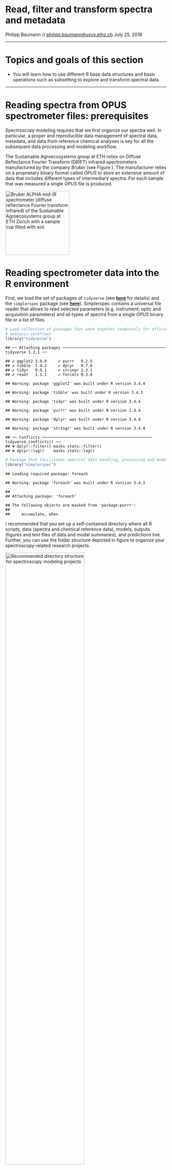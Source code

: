 Read, filter and transform spectra and metadata
================
Philipp Baumann // <philipp.baumann@usys.ethz.ch>
July 25, 2018

------------------------------------------------------------------------

Topics and goals of this section
================================

-   You will learn how to use different R base data structures and basic operations such as subsetting to explore and transform spectral data.

------------------------------------------------------------------------

Reading spectra from OPUS spectrometer files: prerequisites
===========================================================

Spectroscopy modeling requires that we first organize our spectra well. In particular, a proper and reproducible data management of spectral data, metadata, and data from reference chemical analyses is key for all the subsequent data processing and modeling workflow.

The Sustainable Agroecosystems group at ETH relies on Diffuse Reflectance Fourier Transform (DRIFT) infrared spectrometers manufactured by the company *Bruker* (see Figure ). The manufacturer relies on a proprietary binary format called *OPUS* to store an extensive amount of data that includes different types of intermediary spectra. For each sample that was measured a single *OPUS* file is produced.

<img src="figures/alpha_eth.jpg" alt="Bruker ALPHA mid-IR spectrometer (diffuse reflectance Fourier transform infrared) of the Sustainable Agroecosystems group at ETH Zürich with a sample cup filled with soil. " width="200" />

Reading spectrometer data into the R environment
================================================

First, we load the set of packages of `tidyverse` (see [**here**](http://tidyverse.org/) for details) and the `simplerspec` package (see [**here**](https://github.com/philipp-baumann/simplerspec/)). Simplerspec contains a universal file reader that allows to read selected parameters (e.g. instrument, optic and acquisition parameters) and all types of spectra from a single *OPUS* binary file or a list of files.

``` r
# Load collection of packages that work together seamlessly for efficient
# analysis workflows
library("tidyverse")
```

    ## ── Attaching packages ───────────────────────────────────────────── tidyverse 1.2.1 ──

    ## ✔ ggplot2 3.0.0     ✔ purrr   0.2.5
    ## ✔ tibble  1.4.2     ✔ dplyr   0.7.6
    ## ✔ tidyr   0.8.1     ✔ stringr 1.3.1
    ## ✔ readr   1.1.1     ✔ forcats 0.3.0

    ## Warning: package 'ggplot2' was built under R version 3.4.4

    ## Warning: package 'tibble' was built under R version 3.4.3

    ## Warning: package 'tidyr' was built under R version 3.4.4

    ## Warning: package 'purrr' was built under R version 3.4.4

    ## Warning: package 'dplyr' was built under R version 3.4.4

    ## Warning: package 'stringr' was built under R version 3.4.4

    ## ── Conflicts ──────────────────────────────────────────────── tidyverse_conflicts() ──
    ## ✖ dplyr::filter() masks stats::filter()
    ## ✖ dplyr::lag()    masks stats::lag()

``` r
# Package that facilitates spectral data handling, processing and modeling
library("simplerspec")
```

    ## Loading required package: foreach

    ## Warning: package 'foreach' was built under R version 3.4.3

    ## 
    ## Attaching package: 'foreach'

    ## The following objects are masked from 'package:purrr':
    ## 
    ##     accumulate, when

I recommended that you set up a self-contained directory where all R scripts, data (spectra and chemical reference data), models, outputs (figures and text files of data and model summaries), and predictions live. Further, you can use the folder structure depicted in figure to organize your spectroscopy-related research projects.

<img src="figures/project_folder_structure.png" alt="Recommended directory structure for spectroscopy modeling projects " style="width:70.0%" />

When you have spectra that cover separate experiments and/or different locations and times, you might prefer to organize your spectra as sub-folders within `data/spectra`. This hands-on will be based on spectral data that were used to build and evaluate the YAMSYS spectroscopy reference models. Besides these reference spectra measured with a Bruker ALPHA mid-IR spectrometer at the Sustainable Agroecosystems group at ETH Zürich, there are other spectra that have been acquired to test different questions such as spectrometer cross-comparisons. Therefore, other comparison spectra are in separate paths, e.g. `data/spectra/soilspec_eth_bin`.

In Figure you can see file explorer screenshot showing *OPUS* files of three replicate scans for each of the first three reference soil samples. *OPUS* have the extension `.n` where `n` represents an integer of repeated sample measurements starting from 0.

<img src="figures/spectra_files_to_read.png" alt="Screenshot showing replicate scans of first three samples reading example. " width="400" />

We aim to read all the reference spectra contained within this folder. First, we get the full path names of the file names, which we subsequently assign to the object `files`:

``` r
# Extract data from OPUS binary files; list of file paths
files <- list.files("data/spectra", full.names = TRUE)
```

Note that you need to set the `full.names` argument to `TRUE` (default is `FALSE` to get the path of all *OPUS* spectra files contained within the target directory, otherwise R will not be able to find the files when using the universal `simplerspec` *OPUS* reader.

You can compactly display the internal structure of the `files` object:

``` r
str(files)
```

    ##  chr [1:284] "data/spectra/BF_lo_01_soil_cal.0" ...

The object `files` has the data structure *atomic vector*. An *atomic vectors* have six possible basic (*atomic*) vector types. These are *logical*, *integer*, *real*, *complex*, *string* (or *character*) and *raw*. Vector types can be returned by the R base function `typeof(x)`, which returns the type or internal storage mode an object `x`. For the `files` object it is

``` r
# Check type of files object
typeof(files)
```

    ## [1] "character"

We get the length of the vector or the number of elements by

``` r
# How many files are listed to read? length of vector
length(files)
```

    ## [1] 284

Base R has subsetting operations that allow you to extract pieces of data structures you are interested in. One of the three base subsetting operators is `[`.

We subset the character vector `files` as follows:

``` r
# Use character subsetting to return the first element
# Subsetting can be seen as complement to str()
# (1) Subsetting with positive integers (position)
files[1:3]
```

    ## [1] "data/spectra/BF_lo_01_soil_cal.0" "data/spectra/BF_lo_01_soil_cal.1"
    ## [3] "data/spectra/BF_lo_01_soil_cal.2"

``` r
# (2) Subsetting with negative integers (remove values)
head(files[-c(1:3)], n = 5L) # show only first 5 values
```

    ## [1] "data/spectra/BF_lo_02_soil_cal.0" "data/spectra/BF_lo_02_soil_cal.1"
    ## [3] "data/spectra/BF_lo_02_soil_cal.2" "data/spectra/BF_lo_03_soil_cal.0"
    ## [5] "data/spectra/BF_lo_03_soil_cal.1"

``` r
# The first three elements of the character vector are removed
```

Spectral measurement data
-------------------------

Bruker FTIR spectrometers produce binary files in the OPUS format that can contain different types of spectra and many parameters such as instrument type and settings that were used at the time of data acquisition and internal processing (e.g. Fourier transform operations). Basically, the entire set of *Setup Measurement Parameters*, selected spectra, supplementary metadata such as the time of measurement are written into *OPUS* binary files. In contrast to simple text files that contain only plain text with a defined character encoding, binary files can contain any type of data represented as sequences of bytes (a single byte is sequence of 8 bits and 1 bit either represents 0 or 1).

Figure shows graphical representation from the *OPUS* viewer software to get familiarize with types of parameters *OPUS* files may contain.

<img src="figures/opus_instrument_parameters_crop.png" alt="Instrument parameters during sample measurement shown for an example YAMSYS soil reference spectroscopy sample. Spectra and parameters can be shown by the dialogue Window &gt; New Report Window within the OPUS viewer software. " style="width:65.0%" />

You can download the *OPUS viewer* software from [**this Bruker webpage**](https://www.bruker.com/products/infrared-near-infrared-and-raman-spectroscopy/opus-spectroscopy-software/downloads/opus-downloads.html) for free. However, Bruker only provides a Windows version and the free version is limited to visualize only final spectra. The remaining spectral blocks can be checked choosing the menu *Window* &gt; *New Report Window* and opening *OPUS* by the menu *File* &gt; *Load File*.

Session info
============

``` r
sessionInfo()
```

    ## R version 3.4.2 (2017-09-28)
    ## Platform: x86_64-apple-darwin15.6.0 (64-bit)
    ## Running under: OS X El Capitan 10.11.3
    ## 
    ## Matrix products: default
    ## BLAS: /Library/Frameworks/R.framework/Versions/3.4/Resources/lib/libRblas.0.dylib
    ## LAPACK: /Library/Frameworks/R.framework/Versions/3.4/Resources/lib/libRlapack.dylib
    ## 
    ## locale:
    ## [1] de_CH.UTF-8/de_CH.UTF-8/de_CH.UTF-8/C/de_CH.UTF-8/de_CH.UTF-8
    ## 
    ## attached base packages:
    ## [1] stats     graphics  grDevices utils     datasets  methods   base     
    ## 
    ## other attached packages:
    ##  [1] simplerspec_0.1.0 foreach_1.4.4     forcats_0.3.0    
    ##  [4] stringr_1.3.1     dplyr_0.7.6       purrr_0.2.5      
    ##  [7] readr_1.1.1       tidyr_0.8.1       tibble_1.4.2     
    ## [10] ggplot2_3.0.0     tidyverse_1.2.1  
    ## 
    ## loaded via a namespace (and not attached):
    ##  [1] tidyselect_0.2.4  reshape2_1.4.3    haven_1.1.1      
    ##  [4] lattice_0.20-35   colorspace_1.3-2  htmltools_0.3.6  
    ##  [7] yaml_2.1.16       rlang_0.2.1       pillar_1.1.0     
    ## [10] foreign_0.8-69    glue_1.2.0        withr_2.1.2      
    ## [13] modelr_0.1.2      readxl_1.0.0      bindrcpp_0.2.2   
    ## [16] bindr_0.1.1       plyr_1.8.4        munsell_0.4.3    
    ## [19] gtable_0.2.0      cellranger_1.1.0  rvest_0.3.2      
    ## [22] codetools_0.2-15  psych_1.8.4       evaluate_0.10.1  
    ## [25] knitr_1.19        parallel_3.4.2    broom_0.4.5      
    ## [28] Rcpp_0.12.17      scales_0.5.0      backports_1.1.2  
    ## [31] jsonlite_1.5      mnormt_1.5-5      hms_0.4.1        
    ## [34] digest_0.6.15     stringi_1.2.3     grid_3.4.2       
    ## [37] rprojroot_1.3-2   cli_1.0.0         tools_3.4.2      
    ## [40] magrittr_1.5      lazyeval_0.2.1    crayon_1.3.4     
    ## [43] pkgconfig_2.0.1   data.table_1.11.4 xml2_1.2.0       
    ## [46] lubridate_1.7.4   assertthat_0.2.0  rmarkdown_1.8    
    ## [49] httr_1.3.1        rstudioapi_0.7    iterators_1.0.9  
    ## [52] R6_2.2.2          nlme_3.1-131.1    compiler_3.4.2
